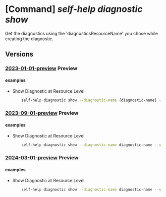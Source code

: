 # [Command] _self-help diagnostic show_

Get the diagnostics using the 'diagnosticsResourceName' you chose while creating the diagnostic.

## Versions

### [2023-01-01-preview](/Resources/mgmt-plane/L3tzY29wZX0vcHJvdmlkZXJzL21pY3Jvc29mdC5oZWxwL2RpYWdub3N0aWNzL3t9/2023-01-01-preview.xml) **Preview**

<!-- mgmt-plane /{scope}/providers/microsoft.help/diagnostics/{} 2023-01-01-preview -->

#### examples

- Show Diagnostic at Resource Level
    ```bash
        self-help diagnostic show --diagnostic-name {diagnostic-name} --scope {scope}
    ```

### [2023-09-01-preview](/Resources/mgmt-plane/L3tzY29wZX0vcHJvdmlkZXJzL21pY3Jvc29mdC5oZWxwL2RpYWdub3N0aWNzL3t9/2023-09-01-preview.xml) **Preview**

<!-- mgmt-plane /{scope}/providers/microsoft.help/diagnostics/{} 2023-09-01-preview -->

#### examples

- Show Diagnostic at Resource Level
    ```bash
        self-help diagnostic show --diagnostic-name diagnostic-name --scope 'subscriptions/00000000-0000-0000-0000-000000000000/resourceGroups/myresourceGroup/providers/Microsoft.KeyVault/vaults/test-keyvault-non-read'
    ```

### [2024-03-01-preview](/Resources/mgmt-plane/L3tzY29wZX0vcHJvdmlkZXJzL21pY3Jvc29mdC5oZWxwL2RpYWdub3N0aWNzL3t9/2024-03-01-preview.xml) **Preview**

<!-- mgmt-plane /{scope}/providers/microsoft.help/diagnostics/{} 2024-03-01-preview -->

#### examples

- Show Diagnostic at Resource Level
    ```bash
        self-help diagnostic show --diagnostic-name diagnostic-name --scope 'subscriptions/00000000-0000-0000-0000-000000000000/resourceGroups/myresourceGroup/providers/Microsoft.KeyVault/vaults/test-keyvault-non-read'
    ```
